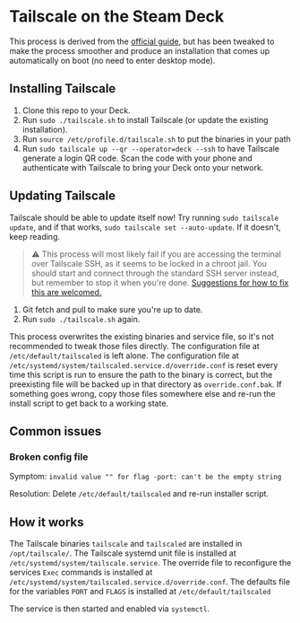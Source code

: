 # Tailscale on the Steam Deck

This process is derived from the [official guide](https://tailscale.com/blog/steam-deck), but has been
tweaked to make the process smoother and produce an installation that comes up
automatically on boot (no need to enter desktop mode).

## Installing Tailscale

1. Clone this repo to your Deck.
2. Run `sudo ./tailscale.sh` to install Tailscale (or update the existing
   installation).
3. Run `source /etc/profile.d/tailscale.sh` to put the binaries in your path
4. Run `sudo tailscale up --qr --operator=deck --ssh` to have Tailscale generate
   a login QR code. Scan the code with your phone and authenticate with
   Tailscale to bring your Deck onto your network.

## Updating Tailscale

Tailscale should be able to update itself now! Try running
`sudo tailscale update`, and if that works, `sudo tailscale set --auto-update`.
If it doesn't, keep reading.

> ⚠️ This process will most likely fail if you are accessing the terminal over
> Tailscale SSH, as it seems to be locked in a chroot jail. You should start and
> connect through the standard SSH server instead, but remember to stop it when
> you're done.
> [Suggestions for how to fix this are welcomed.](https://github.com/legowerewolf/deck-tailscale/issues/2)

1. Git fetch and pull to make sure you're up to date.
2. Run `sudo ./tailscale.sh` again.

This process overwrites the existing binaries and service file, so it's not
recommended to tweak those files directly. The configuration file at
`/etc/default/tailscaled` is left alone. The configuration file at
`/etc/systemd/system/tailscaled.service.d/override.conf` is reset every time this script is run to ensure the path to the binary is correct, but the preexisting file will be backed up in that directory as `override.conf.bak`. If something goes wrong, copy those files somewhere else and re-run the install script to get back to a working state.

## Common issues

### Broken config file

Symptom: `invalid value "" for flag -port: can't be the empty string`

Resolution: Delete `/etc/default/tailscaled` and re-run installer script.

## How it works

The Tailscale binaries `tailscale` and `tailscaled` are installed in `/opt/tailscale/`. The Tailscale systemd unit file is installed at `/etc/systemd/system/tailscale.service`. The override file to reconfigure the services `Exec` commands is installed at `/etc/systemd/system/tailscaled.service.d/override.conf`. The defaults file for the variables `PORT` and `FLAGS` is installed at `/etc/default/tailscaled`

The service is then started and enabled via `systemctl`.
